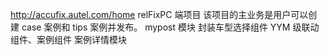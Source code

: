 http://accufix.autel.com/home
relFixPC 端项目
该项目的主业务是用户可以创建 case 案例和 tips 案例并发布。
mypost 模块
封装车型选择组件 YYM 级联动组件、案例组件
案例详情模块
